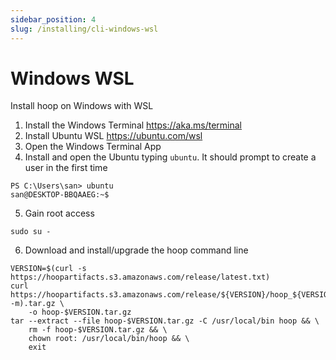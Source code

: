 ```yaml
---
sidebar_position: 4
slug: /installing/cli-windows-wsl
---
```


# Windows WSL

Install hoop on Windows with WSL

1. Install the Windows Terminal https://aka.ms/terminal
2. Install Ubuntu WSL https://ubuntu.com/wsl
3. Open the Windows Terminal App
4. Install and open the Ubuntu typing `ubuntu`. It should prompt to create a user in the first time

```shell
PS C:\Users\san> ubuntu
san@DESKTOP-BBQAAEG:~$ 
```

5. Gain root access

```shell
sudo su -
```

6. Download and install/upgrade the hoop command line

```shell
VERSION=$(curl -s https://hoopartifacts.s3.amazonaws.com/release/latest.txt)
curl https://hoopartifacts.s3.amazonaws.com/release/${VERSION}/hoop_${VERSION}_Linux_$(uname -m).tar.gz \
    -o hoop-$VERSION.tar.gz
tar --extract --file hoop-$VERSION.tar.gz -C /usr/local/bin hoop && \
    rm -f hoop-$VERSION.tar.gz && \
    chown root: /usr/local/bin/hoop && \
    exit
```
